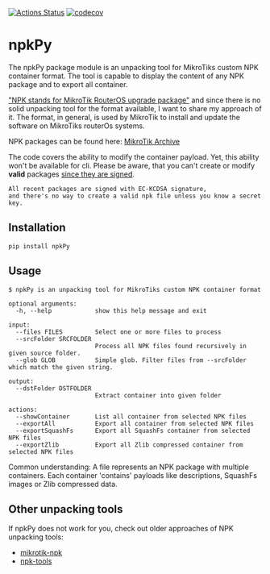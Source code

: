 [![Actions Status](https://github.com/botlabsDev/npkpy/workflows/Pytest/badge.svg)](https://github.com/botlabsDev/npkpy/actions)
[![codecov](https://codecov.io/gh/botlabsDev/npkpy/branch/master/graph/badge.svg?token=4ns6uIqoln)](https://codecov.io/gh/botlabsDev/npkpy)



# npkPy
The npkPy package module is an unpacking tool for MikroTiks custom NPK container format. The tool is capable 
to display the content of any NPK package and to export all container.

["NPK stands for MikroTik RouterOS upgrade package"](https://whatis.techtarget.com/fileformat/NPK-MikroTik-RouterOS-upgrade-package)
and since there is no solid unpacking tool for the format available, I want to share my approach of it.
The format, in general, is used by MikroTik to install and update the software on MikroTiks routerOs systems.

NPK packages can be found here: [MikroTik Archive](https://mikrotik.com/download/archive)

The code covers the ability to modify the container payload. Yet, this ability won't be available for cli.
Please be aware, that you can't create or modify __valid__ packages [since they are signed](https://forum.mikrotik.com/viewtopic.php?t=87126). 

```
All recent packages are signed with EC-KCDSA signature, 
and there's no way to create a valid npk file unless you know a secret key.
```

## Installation

```
pip install npkPy
```

## Usage

```
$ npkPy is an unpacking tool for MikroTiks custom NPK container format

optional arguments:
  -h, --help            show this help message and exit

input:
  --files FILES         Select one or more files to process
  --srcFolder SRCFOLDER
                        Process all NPK files found recursively in given source folder.
  --glob GLOB           Simple glob. Filter files from --srcFolder which match the given string.

output:
  --dstFolder DSTFOLDER
                        Extract container into given folder

actions:
  --showContainer       List all container from selected NPK files
  --exportAll           Export all container from selected NPK files
  --exportSquashFs      Export all SquashFs container from selected NPK files
  --exportZlib          Export all Zlib compressed container from selected NPK files

```

Common understanding: A file represents an NPK package with multiple containers. 
Each container 'contains' payloads like descriptions, SquashFs images or Zlib compressed data.

## Other unpacking tools 
If npkPy does not work for you, check out older approaches of NPK unpacking tools:
* [mikrotik-npk](https://github.com/kost/mikrotik-npk)
* [npk-tools](https://github.com/rsa9000/npk-tools)




